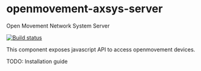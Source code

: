 # openmovement-axsys-server

Open Movement Network System Server


[![Build status](https://ci.appveyor.com/api/projects/status/xm9cjsahc71ksr3q?svg=true)](https://ci.appveyor.com/project/opensourcegeek/openmovement-axsys-server)


This component exposes javascript API to access openmovement devices. 


TODO: Installation guide
